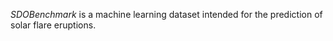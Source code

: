 *SDOBenchmark* is a machine learning dataset intended for the prediction of solar flare eruptions.

<script type="javascript">
alert('hello');
</script>
